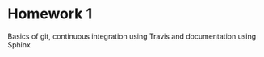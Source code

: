 # Homework 1
<p>Basics of git, continuous integration using Travis and documentation using Sphinx</p>
